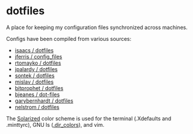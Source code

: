 dotfiles
========

A place for keeping my configuration files synchronized across machines.

Configs have been compiled from various sources:

* [isaacs / dotfiles](https://github.com/isaacs/dotfiles "bash")
* [jferris / config_files](https://github.com/jferris/config_files "install.sh")
* [rtomayko / dotfiles](https://github.com/rtomayko/dotfiles "everything")
* [jpalardy / dotfiles](https://github.com/jpalardy/dotfiles "bash, bin/, vim")
* [sontek / dotfiles](https://github.com/sontek/dotfiles "bash, vim")
* [mislav / dotfiles](https://github.com/mislav/dotfiles "bash")
* [bitprophet / dotfiles](https://github.com/bitprophet/dotfiles "bash, vim")
* [bjeanes / dot-files](https://github.com/bjeanes/dot-files "bash, vim")
* [garybernhardt / dotfiles](https://github.com/garybernhardt/dotfiles "vim")
* [nelstrom / dotfiles](https://github.com/nelstrom/dotfiles "vim")

The [Solarized](https://github.com/altercation/solarized) color scheme is used for the terminal (.Xdefaults and .minttyrc), GNU ls ([.dir_colors](https://github.com/seebi/dircolors-solarized)), and vim.
